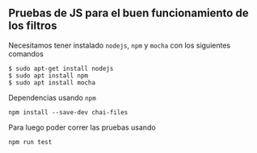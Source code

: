 ## Pruebas de JS para el buen funcionamiento de los filtros

Necesitamos tener instalado `nodejs`, `npm` y `mocha` con los siguientes comandos
```
$ sudo apt-get install nodejs
$ sudo apt install npm
$ sudo apt install mocha
```
Dependencias usando `npm`
```
npm install --save-dev chai-files
```
Para luego poder correr las pruebas usando
```
npm run test
```
